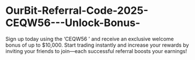 # OurBit-Referral-Code-2025-CEQW56---Unlock-Bonus-
Sign up today using the ‘CEQW56 ’ and receive an exclusive welcome bonus of up to $10,000. Start trading instantly and increase your rewards by inviting your friends to join—each successful referral boosts your earnings!
